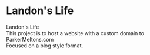 # Landon's Life
Landon's Life <br>This project is to host a website with a custom domain to ParkerMeltons.com
<br> Focused on a blog style format.
<!--To Do List: Add Steam and SPotify. Add pcitures to sides of pages. Adjust Home Screen. Add more blog posts. Add in Hobby diagram with links to new hobby specific slides. Add in Hobbies: Fish, Plants, Running (Add Kachava in here), Gaming, Crafting, Kickball, Traveling. Link hobbies to blog posts?>
